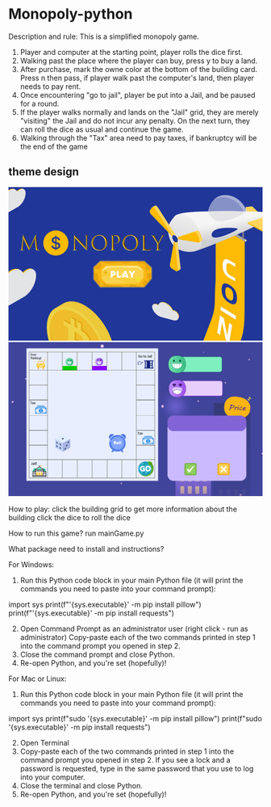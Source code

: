 # Monopoly-python


Description and rule:
This is a simplified monopoly game.

1. Player and computer at the starting point, player rolls the dice first.
2. Walking past the place where the player can buy, press y to buy a land.
3. After purchase, mark the owne color at the bottom of the building card.
   Press n then pass, if player walk past the computer's land, then player needs to pay rent.
4. Once encountering "go to jail", player be put into a Jail, and be paused for a round.
5. If the player walks normally and lands on the "Jail" grid, they are merely "visiting" the Jail and do not incur any penalty. On the next turn, they can roll the dice as usual and continue the game.
6. Walking through the "Tax" area need to pay taxes, if bankruptcy will be the end of the game

## theme design

![theme image](resource/首页效果图.png)
![game page](resource/效果图.png)

How to play:
click the building grid to get more information about the building
click the dice to roll the dice

How to run this game?
run mainGame.py

What package need to install and instructions?

For Windows:

1. Run this Python code block in your main Python file (it will print the commands you need to paste into your command prompt):

import sys
print(f"'{sys.executable}' -m pip install pillow")
print(f"'{sys.executable}' -m pip install requests")

2. Open Command Prompt as an administrator user (right click - run as administrator)
   Copy-paste each of the two commands printed in step 1 into the command prompt you opened in step 2.
3. Close the command prompt and close Python.
4. Re-open Python, and you're set (hopefully)!

For Mac or Linux:

1. Run this Python code block in your main Python file (it will print the commands you need to paste into your command prompt):

import sys
print(f"sudo '{sys.executable}' -m pip install pillow")
print(f"sudo '{sys.executable}' -m pip install requests")

2. Open Terminal
3. Copy-paste each of the two commands printed in step 1 into the command prompt you opened in step 2. If you see a lock and a password is requested, type in the same password that you use to log into your computer.
4. Close the terminal and close Python.
5. Re-open Python, and you're set (hopefully)!
